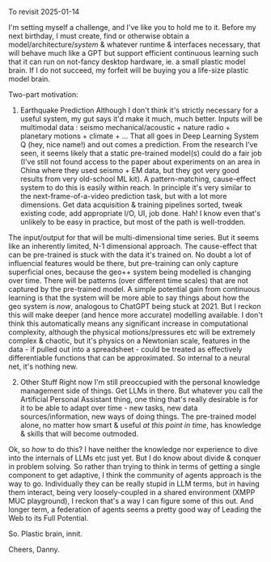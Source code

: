 To revisit 2025-01-14

I'm setting myself a challenge, and I've like you to hold me to it. Before my next birthday, I must create, find or otherwise obtain a model/architecture/_system_ & whatever runtime & interfaces necessary, that will behave much like a GPT but support efficient continuous learning such that it can run on not-fancy desktop hardware, ie. a small plastic model brain. If I do not succeed, my forfeit will be buying you a life-size plastic model brain.

Two-part motivation:

1. Earthquake Prediction
   Although I don't think it's strictly necessary for a useful system, my gut says it'd make it much, much better. Inputs will be multimodal data : seismo mechanical/acoustic + nature radio + planetary motions + climate + ... That all goes in Deep Learning System Q (hey, nice name!) and out comes a prediction. From the research I've seen, it seems likely that a static pre-trained model(s) could do a fair job (I've still not found access to the paper about experiments on an area in China where they used seismo + EM data, but they got very good results from very old-school ML kit). A pattern-matching, cause-effect system to do this is easily within reach. In principle it's very similar to the next-frame-of-a-video prediction task, but with a lot more dimensions. Get data acquisition & training pipelines sorted, tweak existing code, add appropriate I/O, UI, job done. Hah! I know even that's unlikely to be easy in practice, but most of the path is well-trodden.

The input/output for that will be multi-dimensional time series. But it seems like an inherently limited, N-1 dimensional approach. The cause-effect that can be pre-trained is stuck with the data it's trained on. No doubt a lot of influencial features would be there, but pre-training can only capture superficial ones, because the geo++ system being modelled is changing over time. There will be patterns (over different time scales) that are not captured by the pre-trained model. A simple potential gain from continuous learning is that the system will be more able to say things about how the geo system is _now_, analogous to ChatGPT being stuck at 2021. But I reckon this will make deeper (and hence more accurate) modelling available. I don't think this automatically means any significant increase in computational complexity, although the physical motions/pressures etc will be extremely complex & chaotic, but it's physics on a Newtonian scale, features in the data - if pulled out into a spreadsheet - could be treated as effectively differentiable functions that can be approximated. So internal to a neural net, it's nothing new.

2. Other Stuff
   Right now I'm still preoccupied with the personal knowledge management side of things. Get LLMs in there. But whatever you call the Artificial Personal Assistant thing, one thing that's really desirable is for it to be able to adapt over time - new tasks, new data sources/information, new ways of doing things. The pre-trained model alone, no matter how smart & useful _at this point in time_, has knowledge & skills that will become outmoded.

Ok, so _how_ to do this? I have neither the knowledge nor experience to dive into the internals of LLMs etc just yet. But I do know about divide & conquer in problem solving. So rather than trying to think in terms of getting a single component to get adaptive, I think the community of agents approach is the way to go. Individually they can be really stupid in LLM terms, but in having them interact, being very loosely-coupled in a shared environment (XMPP MUC playground), I reckon that's a way I can figure some of this out. And longer term, a federation of agents seems a pretty good way of Leading the Web to its Full Potential.

So. Plastic brain, innit.

Cheers,
Danny.
